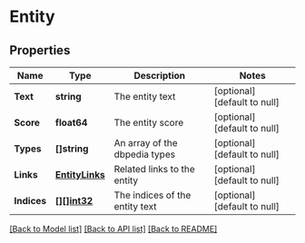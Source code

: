 # Entity

## Properties
Name | Type | Description | Notes
------------ | ------------- | ------------- | -------------
**Text** | **string** | The entity text | [optional] [default to null]
**Score** | **float64** | The entity score | [optional] [default to null]
**Types** | **[]string** | An array of the dbpedia types | [optional] [default to null]
**Links** | [**EntityLinks**](EntityLinks.md) | Related links to the entity | [optional] [default to null]
**Indices** | [**[][]int32**](array.md) | The indices of the entity text | [optional] [default to null]

[[Back to Model list]](../README.md#documentation-for-models) [[Back to API list]](../README.md#documentation-for-api-endpoints) [[Back to README]](../README.md)


